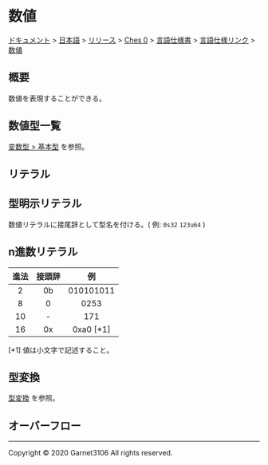 # 数値

[ドキュメント](../../../../../../index.md) > [日本語](../../../../../index.md) > [リリース](../../../../index.md) > [Ches 0](../../../index.md) > [言語仕様書](../../index.md) > [言語仕様リンク](../index.md) > [数値](./index.md)

## 概要

数値を表現することができる。

## 数値型一覧

[変数型 > 基本型](../variable/type/index.md) を参照。

## リテラル

## 型明示リテラル

数値リテラルに接尾辞として型名を付ける。( 例: `0s32` `123u64` )

## n進数リテラル

|進法|接頭辞|例|
|:-:|:-:|:-:|
|2|0b|010101011|
|8|0|0253|
|10|-|171|
|16|0x|0xa0 [\*1]|

[\*1] 値は小文字で記述すること。

## 型変換

[型変換](../variable/type/cast/index.md) を参照。

## オーバーフロー

---

Copyright © 2020 Garnet3106 All rights reserved.
